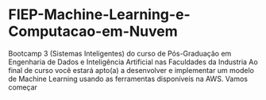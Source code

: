 # FIEP-Machine-Learning-e-Computacao-em-Nuvem
Bootcamp 3 (Sistemas Inteligentes) do curso de Pós-Graduação em Engenharia de Dados e Inteligência Artificial nas Faculdades da Industria Ao final de curso você estará apto(a) a desenvolver e implementar um modelo de Machine Learning usando as ferramentas disponíveis na AWS. Vamos começar
